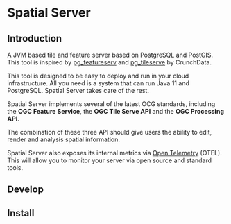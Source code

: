 # Spatial Server

## Introduction

A JVM based tile and feature server based on PostgreSQL and
PostGIS. This tool is inspired by
[pg_featureserv](https://github.com/CrunchyData/pg_featureserv) and
[pg_tileserve](https://github.com/CrunchyData/pg_tileserv) by CrunchData.

This tool is designed to be easy to deploy and run in your cloud
infrastructure. All you need is a system that can run Java 11 and
PostgreSQL. Spatial Server takes care of the rest.

Spatial Server implements several of the latest OCG standards,
including the **OGC Feature Service**, the **OGC Tile Serve API** and the **OGC
Processing API**.

The combination of these three API should give users the ability to
edit, render and analysis spatial information.

Spatial Server also exposes its internal metrics via [Open
Telemetry](https://opentelemetry.io/) (OTEL). This will allow you to
monitor your server via open source and standard tools.

## Develop

## Install
